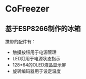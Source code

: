# CoFreezer

基于ESP8266制作的冰箱
---
携带的配件有：
- 触摸按钮用于电源管理
- LED灯用于电源状态指示
- 128*64的OLED液晶显示屏
- 旋转编码器用于设定温度
